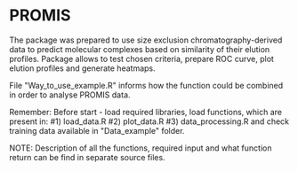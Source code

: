 # PROMIS
The package was prepared to use size exclusion chromatography-derived data to predict molecular complexes based on similarity of their elution profiles. Package allows to test chosen criteria, prepare ROC curve, plot elution profiles and generate heatmaps.

File "Way_to_use_example.R" informs how the function could be combined in order to analyse PROMIS data.

Remember:
Before start - load required libraries, load functions, which are present in:
#1) load_data.R
#2) plot_data.R
#3) data_processing.R
and check training data available in "Data_example" folder.

NOTE: Description of all the functions, required input and what function return can be find in separate source files.
